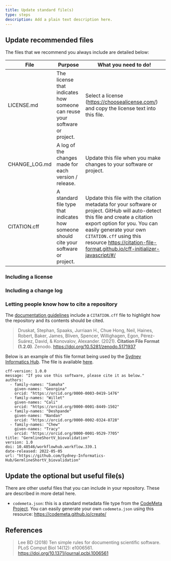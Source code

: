 ```yaml
---
title: Update standard file(s)
type: steps
description: Add a plain text description here.
---
```



## Update recommended files

The files that we recommend you always include are detailed below:

| File | Purpose  | What you need to do!                                                                                                                                                                                                                                            |
|------|----------|-----------------------------------------------------------------------------------------------------------------------------------------------------------------------------------------------------------------------------------------------------------------|
|LICENSE.md| The license that indicates how someone can reuse your software or project. | Select a license (https://choosealicense.com/) and copy the license text into this file.                                                                                                                                                                        |
|CHANGE_LOG.md| A log of the changes made for each version / release. | Update this file when you make changes to your software or project.                                                                                                                                                                                             |
|CITATION.cff| A standard file type that indicates how someone should cite your software or project. | Update this file with the citation metadata for your software or project. GitHub will auto-detect this file and create a citation export option for you. You can easily generate your own `CITATION.cff` using this resource https://citation-file-format.github.io/cff-initializer-javascript/#/ |

### Including a license


### Including a change log


### Letting people know how to cite a repository

The [documentation guidelines](https://github.com/AustralianBioCommons/doc_guidelines) include a `CITATION.cff` file to highlight 
how the repository and its contents should be cited. 

> Druskat, Stephan, Spaaks, Jurriaan H., Chue Hong, Neil, Haines, Robert, Baker, James, Bliven, Spencer, Willighagen, Egon, Pérez-Suárez, David, & Konovalov, Alexander. (2021). **Citation File Format (1.2.0)**. Zenodo. https://doi.org/10.5281/zenodo.5171937

Below is an example of this file format being used by the [Sydney Informatics Hub](https://www.sydney.edu.au/research/facilities/sydney-informatics-hub.html). 
The file is available [here](https://github.com/Sydney-Informatics-Hub/GermlineShortV_biovalidation/blob/main/CITATION.cff).

```
cff-version: 1.0.0
message: "If you use this software, please cite it as below."
authors:
  - family-names: "Samaha"
    given-names: "Georgina"
    orcid: "https://orcid.org/0000-0003-0419-1476"
  - family-names: "Willet"
    given-names: "Cali"
    orcid: "https://orcid.org/0000-0001-8449-1502"
  - family-names: "Deshpande"
    given-names: "Nandan"
    orcid: "https://orcid.org/0000-0002-0324-8728"
  - family-names: "Chew"
    given-names: "Tracy"
    orcid: "https://orcid.org/0000-0001-9529-7705"
title: "GermlineShortV_biovalidation"
version: 1.0
doi: 10.48546/workflowhub.workflow.339.1
date-released: 2022-05-05
url: "https://github.com/Sydney-Informatics-Hub/GermlineShortV_biovalidation"
```


## Update the optional but useful file(s)

There are other useful files that you can include in your repository. These are described in more detail here.

- `codemeta.json`: this is a standard metadata file type from the [CodeMeta Project](https://codemeta.github.io/). You can easily generate your own `codemeta.json` using this resource: https://codemeta.github.io/create/


## References

> Lee BD (2018) Ten simple rules for documenting scientific software. PLoS Comput Biol 14(12): e1006561. https://doi.org/10.1371/journal.pcbi.1006561
> 

